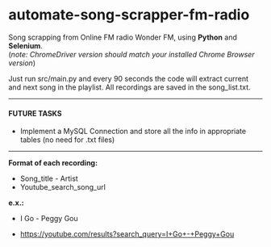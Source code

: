 # automate-song-scrapper-fm-radio
Song scrapping from Online FM radio Wonder FM, using **Python** and **Selenium**.  
(_note: ChromeDriver version should match your installed Chrome Browser version_)

Just run src/main.py and every 90 seconds the code will extract current and next song in the playlist. All recordings are saved in the song_list.txt.

_______________________________________________________________________________________________
#### FUTURE TASKS
* Implement a MySQL Connection and store all the info in appropriate tables (no need for .txt files)
_______________________________________________________________________________________________

**Format of each recording:**

* Song_title - Artist
* Youtube_search_song_url

**e.x.:**

* I Go - Peggy Gou

* https://youtube.com/results?search_query=I+Go+-+Peggy+Gou
